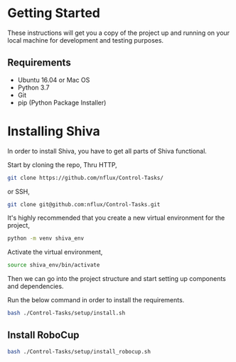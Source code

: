 # Getting Started

These instructions will get you a copy of the project up and running on your local machine for development and testing purposes.

## Requirements
* Ubuntu 16.04 or Mac OS
* Python 3.7
* Git
* pip (Python Package Installer)

# Installing Shiva

In order to install Shiva, you have to get all parts of Shiva functional. 

Start by cloning the repo,
Thru HTTP,
```bash
git clone https://github.com/nflux/Control-Tasks/
```
or SSH,
```bash
git clone git@github.com:nflux/Control-Tasks.git
```

It's highly recommended that you create a new virtual environment for the project,

```bash
python -m venv shiva_env
```

Activate the virtual environment,

```bash
source shiva_env/bin/activate
```

Then we can go into the project structure and start setting up components and dependencies. 

Run the below command in order to install the requirements.
```bash
bash ./Control-Tasks/setup/install.sh
```

## Install RoboCup

```bash
bash ./Control-Tasks/setup/install_robocup.sh
```

